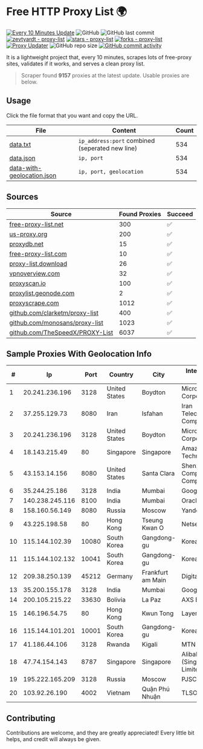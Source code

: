 
# Free HTTP Proxy List 🌍

[![Every 10 Minutes Update](https://github.com/mertguvencli/http-proxy-list/actions/workflows/main.yml/badge.svg?branch=main)](https://github.com/mertguvencli/http-proxy-list/actions/workflows/main.yml)
![GitHub](https://img.shields.io/github/license/mertguvencli/http-proxy-list)
![GitHub last commit](https://img.shields.io/github/last-commit/mertguvencli/http-proxy-list)
[![zevtyardt - proxy-list](https://img.shields.io/static/v1?label=zevtyardt&message=proxy-list&color=blue&logo=github)](https://github.com/zevtyardt/proxy-list "Go to GitHub repo")
[![stars - proxy-list](https://img.shields.io/github/stars/zevtyardt/proxy-list?style=social)](https://github.com/zevtyardt/proxy-list)
[![forks - proxy-list](https://img.shields.io/github/forks/zevtyardt/proxy-list?style=social)](https://github.com/zevtyardt/proxy-list)
[![Proxy Updater](https://github.com/zevtyardt/proxy-list/workflows/Proxy%20Updater/badge.svg)](https://github.com/zevtyardt/proxy-list/actions?query=workflow:"Proxy+Updater")
![GitHub repo size](https://img.shields.io/github/repo-size/zevtyardt/proxy-list)
[![GitHub commit activity](https://img.shields.io/github/commit-activity/m/zevtyardt/proxy-list?logo=commits)](https://github.com/zevtyardt/proxy-list/commits/main)

It is a lightweight project that, every 10 minutes, scrapes lots of free-proxy sites, validates if it works, and serves a clean proxy list.

> Scraper found **9157** proxies at the latest update. Usable proxies are below.

## Usage

Click the file format that you want and copy the URL.

|File|Content|Count|
|----|-------|-----|
|[data.txt](https://raw.githubusercontent.com/mertguvencli/http-proxy-list/main/proxy-list/data.txt)|`ip_address:port` combined (seperated new line)|534|
|[data.json](https://raw.githubusercontent.com/mertguvencli/http-proxy-list/main/proxy-list/data.json)|`ip, port`|534|
|[data-with-geolocation.json](https://raw.githubusercontent.com/mertguvencli/http-proxy-list/main/proxy-list/data-with-geolocation.json)|`ip, port, geolocation`|534|

## Sources

|Source|Found Proxies|Succeed|
|------|-------------|-------|
|[free-proxy-list.net](https://free-proxy-list.net)|300|✅|
|[us-proxy.org](https://www.us-proxy.org)|200|✅|
|[proxydb.net](http://proxydb.net)|15|✅|
|[free-proxy-list.com](https://free-proxy-list.com/?page=&port=&type%5B%5D=http&type%5B%5D=https&up_time=0&search=Search)|10|✅|
|[proxy-list.download](https://www.proxy-list.download/HTTP)|26|✅|
|[vpnoverview.com](https://vpnoverview.com/privacy/anonymous-browsing/free-proxy-servers)|32|✅|
|[proxyscan.io](https://www.proxyscan.io)|100|✅|
|[proxylist.geonode.com](https://proxylist.geonode.com/api/proxy-list?limit=300&page=1&sort_by=lastChecked&sort_type=desc&protocols=http,https)|2|✅|
|[proxyscrape.com](https://api.proxyscrape.com/v2/?request=displayproxies&protocol=http&timeout=10000&country=all&ssl=all&anonymity=all)|1012|✅|
|[github.com/clarketm/proxy-list](https://raw.githubusercontent.com/clarketm/proxy-list/master/proxy-list-raw.txt)|400|✅|
|[github.com/monosans/proxy-list](https://raw.githubusercontent.com/monosans/proxy-list/main/proxies/http.txt)|1023|✅|
|[github.com/TheSpeedX/PROXY-List](https://raw.githubusercontent.com/TheSpeedX/PROXY-List/master/http.txt)|6037|✅|


## Sample Proxies With Geolocation Info

|#|Ip|Port|Country|City|Internet Service Provider|
|-|--|----|-------|----|-------------------------|
|1|20.241.236.196|3128|United States|Boydton|Microsoft Corporation|
|2|37.255.129.73|8080|Iran|Isfahan|Iran Telecommunication Company PJS|
|3|20.241.236.196|3128|United States|Boydton|Microsoft Corporation|
|4|18.143.215.49|80|Singapore|Singapore|Amazon Technologies Inc.|
|5|43.153.14.156|8080|United States|Santa Clara|Shenzhen Tencent Computer Systems Company Limited|
|6|35.244.25.186|3128|India|Mumbai|Google LLC|
|7|140.238.245.116|8100|India|Mumbai|Oracle Corporation|
|8|158.160.56.149|8080|Russia|Moscow|Yandex.Cloud LLC|
|9|43.225.198.58|80|Hong Kong|Tseung Kwan O|Netsec Limited|
|10|115.144.102.39|10080|South Korea|Gangdong-gu|Korea Telecom|
|11|115.144.102.132|10041|South Korea|Gangdong-gu|Korea Telecom|
|12|209.38.250.139|45212|Germany|Frankfurt am Main|DigitalOcean, LLC|
|13|35.200.155.178|3128|India|Mumbai|Google LLC|
|14|200.105.215.22|33630|Bolivia|La Paz|AXS Bolivia S. A.|
|15|146.196.54.75|80|Hong Kong|Kwun Tong|Layerstack Limited|
|16|115.144.101.201|10001|South Korea|Gangdong-gu|Korea Telecom|
|17|41.186.44.106|3128|Rwanda|Kigali|MTN Rwandacell|
|18|47.74.154.143|8787|Singapore|Singapore|Alibaba Cloud (Singapore) Private Limited|
|19|195.222.165.209|3128|Russia|Moscow|PJSC "Vimpelcom"|
|20|103.92.26.190|4002|Vietnam|Quận Phú Nhuận|TLSOFT|



## Contributing

Contributions are welcome, and they are greatly appreciated! Every
little bit helps, and credit will always be given.

